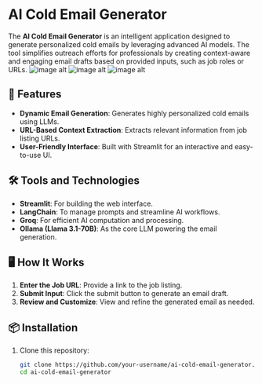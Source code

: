 # AI Cold Email Generator

The **AI Cold Email Generator** is an intelligent application designed to generate personalized cold emails by leveraging advanced AI models. The tool simplifies outreach efforts for professionals by creating context-aware and engaging email drafts based on provided inputs, such as job roles or URLs.
![image alt]()
![image alt]()
![image alt]()

## 🚀 Features
- **Dynamic Email Generation**: Generates highly personalized cold emails using LLMs.
- **URL-Based Context Extraction**: Extracts relevant information from job listing URLs.
- **User-Friendly Interface**: Built with Streamlit for an interactive and easy-to-use UI.

## 🛠️ Tools and Technologies
- **Streamlit**: For building the web interface.
- **LangChain**: To manage prompts and streamline AI workflows.
- **Groq**: For efficient AI computation and processing.
- **Ollama (Llama 3.1-70B)**: As the core LLM powering the email generation.

## 🖥️ How It Works
1. **Enter the Job URL**: Provide a link to the job listing.
2. **Submit Input**: Click the submit button to generate an email draft.
3. **Review and Customize**: View and refine the generated email as needed.

## 📦 Installation

1. Clone this repository:
   ```bash
   git clone https://github.com/your-username/ai-cold-email-generator.git
   cd ai-cold-email-generator
